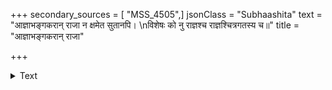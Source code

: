 +++
secondary_sources = [ "MSS_4505",]
jsonClass = "Subhaashita"
text = "आज्ञाभङ्गकरान् राजा न क्षमेत सुतानपि।  \nविशेषः को नु राज्ञश्च राज्ञश्चित्रगतस्य च॥"
title = "आज्ञाभङ्गकरान् राजा"

+++

<details><summary>Text</summary>

आज्ञाभङ्गकरान् राजा न क्षमेत सुतानपि।  
विशेषः को नु राज्ञश्च राज्ञश्चित्रगतस्य च॥
</details>
